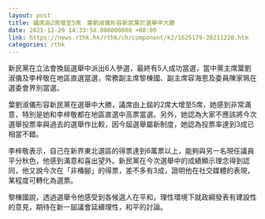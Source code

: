```yaml
---
layout: post
title: 議席由2席增至5席　葉劉淑儀形容新民黨於選舉中大勝
date: 2021-12-20 14:33:58.000000000 +08:00
link: https://news.rthk.hk/rthk/ch/component/k2/1625179-20211220.htm
categories: rthk
---
```


新民黨在立法會換屆選舉中派出6人參選，最終有5人成功當選，當中黨主席葉劉淑儀及李梓敬在地區直選當選，常務副主席黎棟國、副主席容海恩及委員陳家珮在選委會界別當選。

葉劉淑儀形容新民黨在選舉中大勝，議席由上屆的2席大增至5席，她感到非常滿意，特別是她和李梓敬都在地區直選中高票當選。另外，她認為大家不應該將今次選舉投票率與過去的選舉作比較，因今屆選舉屬新制度，她認為投票率達到3成已相當不錯。

李梓敬表示，自己在新界東北選區的得票達到6萬票以上，能夠與另一名現任議員平分秋色，他感到滿意和喜出望外。新民黨在今次選舉中的成績顯示理念得到認同，他又說今次在「非椿腳」的得票，差不多有3成，證明他在社交媒體的表現，某程度可轉化為選票。

黎棟國說，透過選舉令他感受到各候選人在平和，理性環境下就政綱發表有建設性的意見，期待在新一屆議會延續理性，和平的討論。
